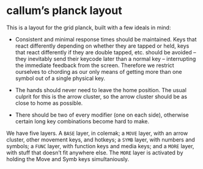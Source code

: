 # callum’s planck layout

This is a layout for the grid planck, built with a few ideals in mind:

- Consistent and minimal response times should be maintained. Keys that react
  differently depending on whether they are tapped or held, keys that react
  differently if they are double tapped, etc. should be avoided – they
  inevitably send their keycode later than a normal key – interrupting the
  immediate feedback from the screen. Therefore we restrict ourselves to
  chording as our only means of getting more than one symbol out of a single
  physical key.

- The hands should never need to leave the home position. The usual culprit for
  this is the arrow cluster, so the arrow cluster should be as close to home as
  possible.

- There should be two of every modifier (one on each side), otherwise certain
  long key combinations become hard to make.

We have five layers. A `BASE` layer, in colemak; a `MOVE` layer, with an arrow
cluster, other movement keys, and hotkeys; a `SYMB` layer, with numbers and
symbols; a `FUNC` layer, with function keys and media keys; and a `MORE` layer,
with stuff that doesn’t fit anywhere else. The `MORE` layer is activated by
holding the Move and Symb keys simultaniously.
